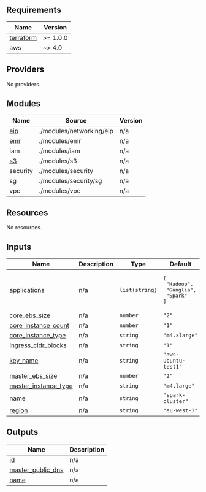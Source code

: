 ## Requirements

| Name                                 | Version  |
| ------------------------------------ | -------- |
| [terraform](#requirement\_terraform) | >= 1.0.0 |
| aws                                  | ~> 4.0   |

## Providers

No providers.

## Modules

| Name                | Source                   | Version |
| ------------------- | ------------------------ | ------- |
| [eip](#module\_eip) | ./modules/networking/eip | n/a     |
| [emr](#module\_emr) | ./modules/emr            | n/a     |
| iam                 | ./modules/iam            | n/a     |
| [s3](#module\_s3)   | ./modules/s3             | n/a     |
| security            | ./modules/security       | n/a     |
| sg                  | ./modules/security/sg    | n/a     |
| vpc                 | ./modules/vpc            | n/a     |

## Resources

No resources.

## Inputs

| Name                                                     | Description | Type           | Default                                                       | Required |
| -------------------------------------------------------- | ----------- | -------------- | ------------------------------------------------------------- |:--------:|
| [applications](#input\_applications)                     | n/a         | `list(string)` | <pre>[<br>  "Hadoop",<br>  "Ganglia",<br>  "Spark"<br>]</pre> | no       |
| core\_ebs\_size                                          | n/a         | `number`       | `"2"`                                                         |          |
| [core\_instance\_count](#input\_core\_instance\_count)   | n/a         | `number`       | `"1"`                                                         | no       |
| [core\_instance\_type](#input\_core\_instance\_type)     | n/a         | `string`       | `"m4.xlarge"`                                                 | no       |
| [ingress\_cidr\_blocks](#input\_ingress\_cidr\_blocks)   | n/a         | `string`       | `"1"`                                                         | no       |
| [key\_name](#input\_key\_name)                           | n/a         | `string`       | `"aws-ubuntu-test1"`                                          | no       |
| [master\_ebs\_size](#input\_master\_ebs\_size)           | n/a         | `number`       | `"2"`                                                         | no       |
| [master\_instance\_type](#input\_master\_instance\_type) | n/a         | `string`       | `"m4.large"`                                                  | no       |
| name                                                     | n/a         | `string`       | `"spark-cluster"`                                             | no       |
| [region](#input\_region)                                 | n/a         | `string`       | `"eu-west-3"`                                                 | no       |

## Outputs

| Name                                                | Description |
| --------------------------------------------------- | ----------- |
| [id](#output\_id)                                   | n/a         |
| [master\_public\_dns](#output\_master\_public\_dns) | n/a         |
| [name](#output\_name)                               | n/a         |
